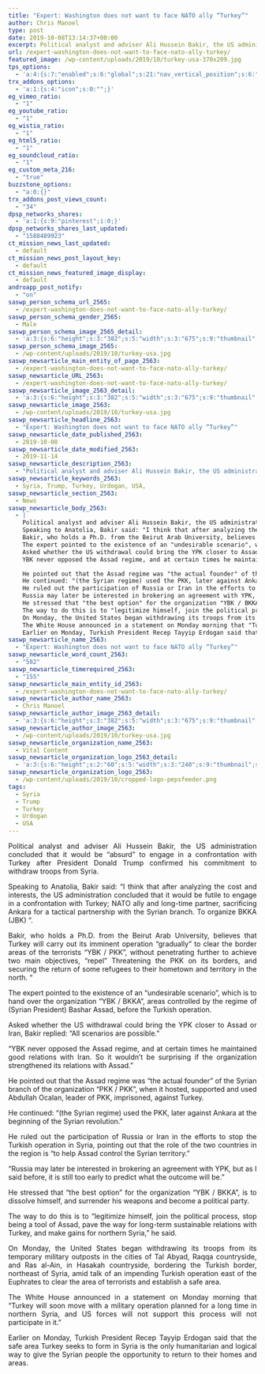 ```yaml
---
title: "Expert: Washington does not want to face NATO ally “Turkey”"
author: Chris Manoel
type: post
date: 2019-10-08T13:14:37+00:00
excerpt: Political analyst and adviser Ali Hussein Bakir, the US administration concluded that it would be "absurd" to engage in a confrontation with Turkey after President Donald Trump confirmed his commitment to withdraw troops from Syria.
url: /expert-washington-does-not-want-to-face-nato-ally-turkey/
featured_image: /wp-content/uploads/2019/10/turkey-usa-370x209.jpg
tps_options:
  - 'a:4:{s:7:"enabled";s:6:"global";s:21:"nav_vertical_position";s:6:"bottom";s:23:"nav_hide_on_first_slide";b:0;s:23:"slide_loading_mechanism";s:4:"ajax";}'
trx_addons_options:
  - 'a:1:{s:4:"icon";s:0:"";}'
eg_vimeo_ratio:
  - "1"
eg_youtube_ratio:
  - "1"
eg_wistia_ratio:
  - "1"
eg_html5_ratio:
  - "1"
eg_soundcloud_ratio:
  - "1"
eg_custom_meta_216:
  - "true"
buzzstone_options:
  - "a:0:{}"
trx_addons_post_views_count:
  - "34"
dpsp_networks_shares:
  - 'a:1:{s:9:"pinterest";i:0;}'
dpsp_networks_shares_last_updated:
  - "1588489923"
ct_mission_news_last_updated:
  - default
ct_mission_news_post_layout_key:
  - default
ct_mission_news_featured_image_display:
  - default
androapp_post_notify:
  - "on"
saswp_person_schema_url_2565:
  - /expert-washington-does-not-want-to-face-nato-ally-turkey/
saswp_person_schema_gender_2565:
  - Male
saswp_person_schema_image_2565_detail:
  - 'a:3:{s:6:"height";s:3:"382";s:5:"width";s:3:"675";s:9:"thumbnail";s:69:"/wp-content/uploads/2019/10/turkey-usa.jpg";}'
saswp_person_schema_image_2565:
  - /wp-content/uploads/2019/10/turkey-usa.jpg
saswp_newsarticle_main_entity_of_page_2563:
  - /expert-washington-does-not-want-to-face-nato-ally-turkey/
saswp_newsarticle_URL_2563:
  - /expert-washington-does-not-want-to-face-nato-ally-turkey/
saswp_newsarticle_image_2563_detail:
  - 'a:3:{s:6:"height";s:3:"382";s:5:"width";s:3:"675";s:9:"thumbnail";s:69:"/wp-content/uploads/2019/10/turkey-usa.jpg";}'
saswp_newsarticle_image_2563:
  - /wp-content/uploads/2019/10/turkey-usa.jpg
saswp_newsarticle_headline_2563:
  - "Expert: Washington does not want to face NATO ally “Turkey”"
saswp_newsarticle_date_published_2563:
  - 2019-10-08
saswp_newsarticle_date_modified_2563:
  - 2019-11-14
saswp_newsarticle_description_2563:
  - "Political analyst and adviser Ali Hussein Bakir, the US administration concluded that it would be “absurd” to engage in a confrontation with Turkey after President Donald Trump confirmed his commitment to withdraw troops from Syria. Speaking to Anatolia, Bakir said: “I think that after analyzing the cost and interests, the US administration concluded that it…"
saswp_newsarticle_keywords_2563:
  - Syria, Trump, Turkey, Urdogan, USA,
saswp_newsarticle_section_2563:
  - News
saswp_newsarticle_body_2563:
  - |
    Political analyst and adviser Ali Hussein Bakir, the US administration concluded that it would be "absurd" to engage in a confrontation with Turkey after President Donald Trump confirmed his commitment to withdraw troops from Syria.
    Speaking to Anatolia, Bakir said: "I think that after analyzing the cost and interests, the US administration concluded that it would be futile to engage in a confrontation with Turkey; NATO ally and long-time partner, sacrificing Ankara for a tactical partnership with the Syrian branch. To organize BKKA (JBK) ".
    Bakir, who holds a Ph.D. from the Beirut Arab University, believes that Turkey will carry out its imminent operation "gradually" to clear the border areas of the terrorists "YBK / PKK", without penetrating further to achieve two main objectives, "repel" Threatening the PKK on its borders, and securing the return of some refugees to their hometown and territory in the north. "
    The expert pointed to the existence of an "undesirable scenario", which is to hand over the organization "YBK / BKKA", areas controlled by the regime of (Syrian President) Bashar Assad, before the Turkish operation.
    Asked whether the US withdrawal could bring the YPK closer to Assad or Iran, Bakir replied: "All scenarios are possible."
    YBK never opposed the Assad regime, and at certain times he maintained good relations with Iran. So it wouldn't be surprising if the organization strengthened its relations with Assad.

    He pointed out that the Assad regime was "the actual founder" of the Syrian branch of the organization "PKK / PKK", when it hosted, supported and used Abdullah Ocalan, leader of PKK, imprisoned, against Turkey.
    He continued: "(the Syrian regime) used the PKK, later against Ankara at the beginning of the Syrian revolution."
    He ruled out the participation of Russia or Iran in the efforts to stop the Turkish operation in Syria, pointing out that the role of the two countries in the region is "to help Assad control the Syrian territory."
    Russia may later be interested in brokering an agreement with YPK, but as I said before, it is still too early to predict what the outcome will be.
    He stressed that "the best option" for the organization "YBK / BKKA", is to dissolve himself, and surrender his weapons and become a political party.
    The way to do this is to "legitimize himself, join the political process, stop being a tool of Assad, pave the way for long-term sustainable relations with Turkey, and make gains for northern Syria," he said.
    On Monday, the United States began withdrawing its troops from its temporary military outposts in the cities of Tal Abyad, Raqqa countryside, and Ras al-Ain, in Hasakah countryside, bordering the Turkish border, northeast of Syria, amid talk of an impending Turkish operation east of the Euphrates to clear the area of ​​terrorists and establish a safe area.
    The White House announced in a statement on Monday morning that "Turkey will soon move with a military operation planned for a long time in northern Syria, and US forces will not support this process will not participate in it."
    Earlier on Monday, Turkish President Recep Tayyip Erdogan said that the safe area Turkey seeks to form in Syria is the only humanitarian and logical way to give the Syrian people the opportunity to return to their homes and areas.
saswp_newsarticle_name_2563:
  - "Expert: Washington does not want to face NATO ally “Turkey”"
saswp_newsarticle_word_count_2563:
  - "582"
saswp_newsarticle_timerequired_2563:
  - "155"
saswp_newsarticle_main_entity_id_2563:
  - /expert-washington-does-not-want-to-face-nato-ally-turkey/
saswp_newsarticle_author_name_2563:
  - Chris Manoel
saswp_newsarticle_author_image_2563_detail:
  - 'a:3:{s:6:"height";s:3:"382";s:5:"width";s:3:"675";s:9:"thumbnail";s:69:"/wp-content/uploads/2019/10/turkey-usa.jpg";}'
saswp_newsarticle_author_image_2563:
  - /wp-content/uploads/2019/10/turkey-usa.jpg
saswp_newsarticle_organization_name_2563:
  - Vital Content
saswp_newsarticle_organization_logo_2563_detail:
  - 'a:3:{s:6:"height";s:2:"60";s:5:"width";s:3:"240";s:9:"thumbnail";s:82:"/wp-content/uploads/2019/10/cropped-logo-pepsfeeder.png";}'
saswp_newsarticle_organization_logo_2563:
  - /wp-content/uploads/2019/10/cropped-logo-pepsfeeder.png
tags:
  - Syria
  - Trump
  - Turkey
  - Urdogan
  - USA
---
```


<p style="text-align: justify;">
  Political analyst and adviser Ali Hussein Bakir, the US administration concluded that it would be &#8220;absurd&#8221; to engage in a confrontation with Turkey after President Donald Trump confirmed his commitment to withdraw troops from Syria.
</p>

<p style="text-align: justify;">
  Speaking to Anatolia, Bakir said: &#8220;I think that after analyzing the cost and interests, the US administration concluded that it would be futile to engage in a confrontation with Turkey; NATO ally and long-time partner, sacrificing Ankara for a tactical partnership with the Syrian branch. To organize BKKA (JBK) &#8220;.
</p>

<p style="text-align: justify;">
  Bakir, who holds a Ph.D. from the Beirut Arab University, believes that Turkey will carry out its imminent operation &#8220;gradually&#8221; to clear the border areas of the terrorists &#8220;YBK / PKK&#8221;, without penetrating further to achieve two main objectives, &#8220;repel&#8221; Threatening the PKK on its borders, and securing the return of some refugees to their hometown and territory in the north. &#8220;
</p>

<p style="text-align: justify;">
  The expert pointed to the existence of an &#8220;undesirable scenario&#8221;, which is to hand over the organization &#8220;YBK / BKKA&#8221;, areas controlled by the regime of (Syrian President) Bashar Assad, before the Turkish operation.
</p>

<p style="text-align: justify;">
  Asked whether the US withdrawal could bring the YPK closer to Assad or Iran, Bakir replied: &#8220;All scenarios are possible.&#8221;
</p>

<p style="text-align: justify;">
  &#8220;YBK never opposed the Assad regime, and at certain times he maintained good relations with Iran. So it wouldn&#8217;t be surprising if the organization strengthened its relations with Assad.&#8221;<ins class="adsbygoogle" style="display: block; text-align: center;" data-ad-layout="in-article" data-ad-format="fluid" data-ad-client="ca-pub-6974233120371446" data-ad-slot="3135039508"></ins>
</p>

<p style="text-align: justify;">
  He pointed out that the Assad regime was &#8220;the actual founder&#8221; of the Syrian branch of the organization &#8220;PKK / PKK&#8221;, when it hosted, supported and used Abdullah Ocalan, leader of PKK, imprisoned, against Turkey.
</p>

<p style="text-align: justify;">
  He continued: &#8220;(the Syrian regime) used the PKK, later against Ankara at the beginning of the Syrian revolution.&#8221;
</p>

<p style="text-align: justify;">
  He ruled out the participation of Russia or Iran in the efforts to stop the Turkish operation in Syria, pointing out that the role of the two countries in the region is &#8220;to help Assad control the Syrian territory.&#8221;
</p>

<p style="text-align: justify;">
  &#8220;Russia may later be interested in brokering an agreement with YPK, but as I said before, it is still too early to predict what the outcome will be.&#8221;
</p>

<p style="text-align: justify;">
  He stressed that &#8220;the best option&#8221; for the organization &#8220;YBK / BKKA&#8221;, is to dissolve himself, and surrender his weapons and become a political party.
</p>

<p style="text-align: justify;">
  The way to do this is to &#8220;legitimize himself, join the political process, stop being a tool of Assad, pave the way for long-term sustainable relations with Turkey, and make gains for northern Syria,&#8221; he said.
</p>

<p style="text-align: justify;">
  On Monday, the United States began withdrawing its troops from its temporary military outposts in the cities of Tal Abyad, Raqqa countryside, and Ras al-Ain, in Hasakah countryside, bordering the Turkish border, northeast of Syria, amid talk of an impending Turkish operation east of the Euphrates to clear the area of ​​terrorists and establish a safe area.
</p>

<p style="text-align: justify;">
  The White House announced in a statement on Monday morning that &#8220;Turkey will soon move with a military operation planned for a long time in northern Syria, and US forces will not support this process will not participate in it.&#8221;
</p>

<p style="text-align: justify;">
  Earlier on Monday, Turkish President Recep Tayyip Erdogan said that the safe area Turkey seeks to form in Syria is the only humanitarian and logical way to give the Syrian people the opportunity to return to their homes and areas.<ins class="adsbygoogle" style="display: block; text-align: center;" data-ad-layout="in-article" data-ad-format="fluid" data-ad-client="ca-pub-6974233120371446" data-ad-slot="7074284510"></ins>
</p>
